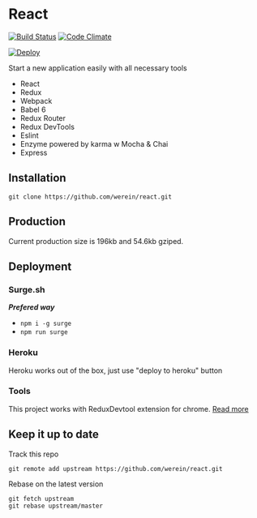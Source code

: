 # React

[![Build Status](https://travis-ci.org/werein/react.svg)](https://travis-ci.org/werein/react) [![Code Climate](https://codeclimate.com/github/werein/react/badges/gpa.svg)](https://codeclimate.com/github/werein/react)

[![Deploy](https://www.herokucdn.com/deploy/button.svg)](https://heroku.com/deploy)

Start a new application easily with all necessary tools

* React
* Redux
* Webpack
* Babel 6
* Redux Router
* Redux DevTools
* Eslint
* Enzyme powered by karma w Mocha & Chai
* Express

## Installation

```
git clone https://github.com/werein/react.git
```

## Production

Current production size is 196kb and 54.6kb gziped.

## Deployment

### Surge.sh

___Prefered way___

* `npm i -g surge`
* `npm run surge`


### Heroku

Heroku works out of the box, just use "deploy to heroku" button


### Tools
This project works with ReduxDevtool extension for chrome. [Read more](https://github.com/zalmoxisus/redux-devtools-extension)

## Keep it up to date

Track this repo

```
git remote add upstream https://github.com/werein/react.git
```

Rebase on the latest version

```
git fetch upstream
git rebase upstream/master
```
